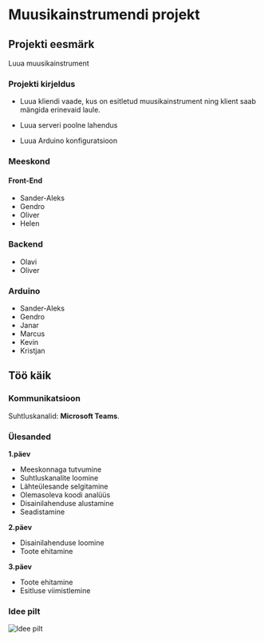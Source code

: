# Muusikainstrumendi projekt


## Projekti eesmärk

Luua muusikainstrument

### Projekti kirjeldus

- Luua kliendi vaade, kus on esitletud muusikainstrument ning klient saab mängida erinevaid laule.

- Luua serveri poolne lahendus

- Luua Arduino konfiguratsioon 

### Meeskond

#### Front-End
 - Sander-Aleks
 - Gendro
 - Oliver
 - Helen

### Backend
- Olavi
- Oliver

### Arduino
- Sander-Aleks
- Gendro
- Janar
- Marcus
- Kevin
- Kristjan


## Töö käik

### Kommunikatsioon

Suhtluskanalid: **Microsoft Teams**.

### Ülesanded
**1.päev**
- Meeskonnaga tutvumine
- Suhtluskanalite loomine
- Lähteülesande selgitamine
- Olemasoleva koodi analüüs
- Disainilahenduse alustamine
- Seadistamine

**2.päev**
- Disainilahenduse loomine
- Toote ehitamine

**3.päev**
- Toote ehitamine
- Esitluse viimistlemine


### Idee pilt
![Idee pilt](https://i.ibb.co/3C0fVNJ/idee.jpg)
